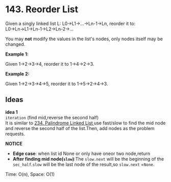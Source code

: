 # 143. Reorder List  

Given a singly linked list L: L0→L1→…→Ln-1→Ln,
reorder it to: L0→Ln→L1→Ln-1→L2→Ln-2→…  

You may **not** modify the values in the list's nodes, only nodes itself may be changed.     

**Example 1:**  

Given 1->2->3->4, reorder it to 1->4->2->3.  

**Example 2:**  

Given 1->2->3->4->5, reorder it to 1->5->2->4->3.    

## Ideas  
**idea 1**   
`iteration` (find mid,reverse the second half)   
It is similar to [234. Palindrome Linked List ](https://github.com/JingRachaelZhu/CrackLeetcode/tree/JingRachaelZhu-patch-1/LinkedList/234.%20Palindrome%20Linked%20List) use fast/slow to find the mid node and reverse the second half of the list.Then, add nodes as the problem requests.   

**NOTICE**      
* **Edge case**: when list id None or only have oneor two node,return    
* **After finding mid node(`slow`)**:The `slow.next` will be the beginning of the `sec_half`.`slow` will be the last node of the result,so `slow.next` =`None`.           

Time: O(n), Space: O(1)      



